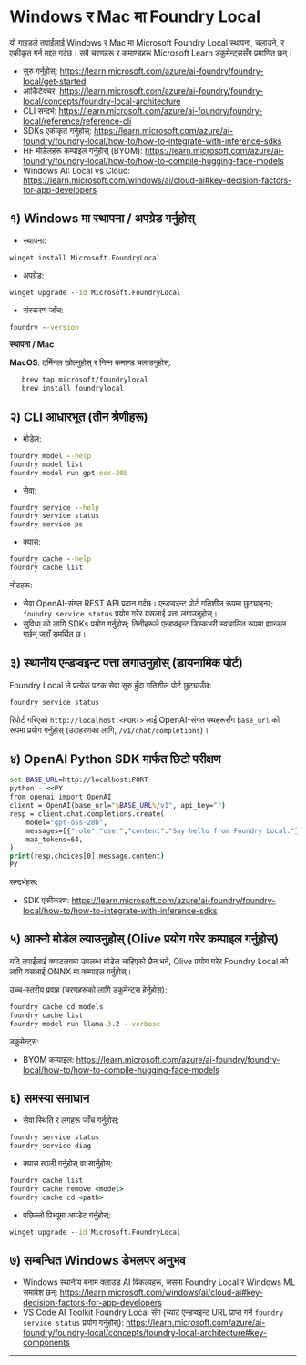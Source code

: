 <!--
CO_OP_TRANSLATOR_METADATA:
{
  "original_hash": "02b037f55de779607eb12edcc7a7fcf2",
  "translation_date": "2025-09-26T18:30:16+00:00",
  "source_file": "Module07/foundrylocal.md",
  "language_code": "ne"
}
-->
# Windows र Mac मा Foundry Local

यो गाइडले तपाईंलाई Windows र Mac मा Microsoft Foundry Local स्थापना, चलाउने, र एकीकृत गर्न मद्दत गर्दछ। सबै चरणहरू र कमाण्डहरू Microsoft Learn डकुमेन्ट्ससँग प्रमाणित छन्।

- सुरु गर्नुहोस्: https://learn.microsoft.com/azure/ai-foundry/foundry-local/get-started
- आर्किटेक्चर: https://learn.microsoft.com/azure/ai-foundry/foundry-local/concepts/foundry-local-architecture
- CLI सन्दर्भ: https://learn.microsoft.com/azure/ai-foundry/foundry-local/reference/reference-cli
- SDKs एकीकृत गर्नुहोस्: https://learn.microsoft.com/azure/ai-foundry/foundry-local/how-to/how-to-integrate-with-inference-sdks
- HF मोडेलहरू कम्पाइल गर्नुहोस् (BYOM): https://learn.microsoft.com/azure/ai-foundry/foundry-local/how-to/how-to-compile-hugging-face-models
- Windows AI: Local vs Cloud: https://learn.microsoft.com/windows/ai/cloud-ai#key-decision-factors-for-app-developers

## १) Windows मा स्थापना / अपग्रेड गर्नुहोस्

- स्थापना:
```cmd
winget install Microsoft.FoundryLocal
```
- अपग्रेड:
```cmd
winget upgrade --id Microsoft.FoundryLocal
```
- संस्करण जाँच:
```cmd
foundry --version
```
     
**स्थापना / Mac**

**MacOS**: 
टर्मिनल खोल्नुहोस् र निम्न कमाण्ड चलाउनुहोस्:
```bash
   brew tap microsoft/foundrylocal
   brew install foundrylocal
```

## २) CLI आधारभूत (तीन श्रेणीहरू)

- मोडेल:
```cmd
foundry model --help
foundry model list
foundry model run gpt-oss-20b
```
- सेवा:
```cmd
foundry service --help
foundry service status
foundry service ps
```
- क्यास:
```cmd
foundry cache --help
foundry cache list
```

नोटहरू:
- सेवा OpenAI-संगत REST API प्रदान गर्दछ। एन्डप्वइन्ट पोर्ट गतिशील रूपमा छुट्याइन्छ; `foundry service status` प्रयोग गरेर यसलाई पत्ता लगाउनुहोस्।
- सुविधा को लागि SDKs प्रयोग गर्नुहोस्; तिनीहरूले एन्डप्वइन्ट डिस्कभरी स्वचालित रूपमा ह्यान्डल गर्छन् जहाँ समर्थित छ।

## ३) स्थानीय एन्डप्वइन्ट पत्ता लगाउनुहोस् (डायनामिक पोर्ट)

Foundry Local ले प्रत्येक पटक सेवा सुरु हुँदा गतिशील पोर्ट छुट्याउँछ:
```cmd
foundry service status
```
रिपोर्ट गरिएको `http://localhost:<PORT>` लाई OpenAI-संगत पथहरूसँग `base_url` को रूपमा प्रयोग गर्नुहोस् (उदाहरणका लागि, `/v1/chat/completions`)।

## ४) OpenAI Python SDK मार्फत छिटो परीक्षण

```cmd
set BASE_URL=http://localhost:PORT
python - <<PY
from openai import OpenAI
client = OpenAI(base_url="%BASE_URL%/v1", api_key="")
resp = client.chat.completions.create(
    model="gpt-oss-20b",
    messages=[{"role":"user","content":"Say hello from Foundry Local."}],
    max_tokens=64,
)
print(resp.choices[0].message.content)
PY
```
सन्दर्भहरू:
- SDK एकीकरण: https://learn.microsoft.com/azure/ai-foundry/foundry-local/how-to/how-to-integrate-with-inference-sdks

## ५) आफ्नो मोडेल ल्याउनुहोस् (Olive प्रयोग गरेर कम्पाइल गर्नुहोस्)

यदि तपाईंलाई क्याटलगमा उपलब्ध मोडेल चाहिएको छैन भने, Olive प्रयोग गरेर Foundry Local को लागि यसलाई ONNX मा कम्पाइल गर्नुहोस्।

उच्च-स्तरीय प्रवाह (चरणहरूको लागि डकुमेन्ट्स हेर्नुहोस्):
```cmd
foundry cache cd models
foundry cache list
foundry model run llama-3.2 --verbose
```
डकुमेन्ट्स:
- BYOM कम्पाइल: https://learn.microsoft.com/azure/ai-foundry/foundry-local/how-to/how-to-compile-hugging-face-models

## ६) समस्या समाधान

- सेवा स्थिति र लगहरू जाँच गर्नुहोस्:
```cmd
foundry service status
foundry service diag
```
- क्यास खाली गर्नुहोस् वा सार्नुहोस्:
```cmd
foundry cache list
foundry cache remove <model>
foundry cache cd <path>
```
- पछिल्लो प्रिभ्यूमा अपडेट गर्नुहोस्:
```cmd
winget upgrade --id Microsoft.FoundryLocal
```

## ७) सम्बन्धित Windows डेभलपर अनुभव

- Windows स्थानीय बनाम क्लाउड AI विकल्पहरू, जसमा Foundry Local र Windows ML समावेश छन्:
  https://learn.microsoft.com/windows/ai/cloud-ai#key-decision-factors-for-app-developers
- VS Code AI Toolkit Foundry Local सँग (च्याट एन्डप्वइन्ट URL प्राप्त गर्न `foundry service status` प्रयोग गर्नुहोस्):
  https://learn.microsoft.com/azure/ai-foundry/foundry-local/concepts/foundry-local-architecture#key-components

---

